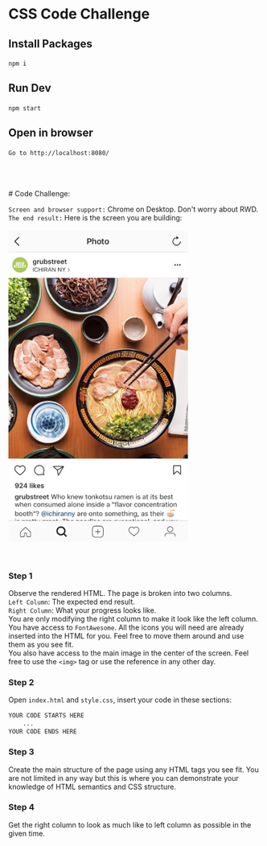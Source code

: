 # CSS Code Challenge

## Install Packages
`npm i`

## Run Dev
`npm start`

## Open in browser
`Go to http://localhost:8080/`

<br>
<br>
<br>
# Code Challenge:

`Screen and browser support:` Chrome on Desktop. Don't worry about RWD. <br>
`The end result:` Here is the screen you are building:  <br><br>
![Alt text](assets/result.png "Optional title")

<br>

### Step 1
Observe the rendered HTML. The page is broken into two columns.<br>`Left Column`: The expected end result.<br>`Right Column`: What your progress looks like. <br>You are only modifying the right column to make it look like the left column.<br>
You have access to `FontAwesome`. All the icons you will need are already inserted into the HTML for you. Feel free to move them around and use them as you see fit.<br>
You also have access to the main image in the center of the screen. Feel free to use the `<img>` tag or use the reference in any other day.

### Step 2
Open `index.html` and `style.css`, insert your code in these sections: <br>
```
YOUR CODE STARTS HERE
    ...
YOUR CODE ENDS HERE
```

### Step 3
Create the main structure of the page using any HTML tags you see fit. You are not limited in any way but this is where you can demonstrate your knowledge of HTML semantics and CSS structure.
<br>

### Step 4
Get the right column to look as much like to left column as possible in the given time.
